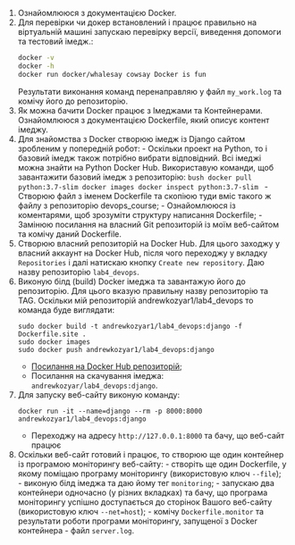 1. Ознайомлююся з документацією Docker.
2. Для перевірки чи докер встановлений і працює правильно на віртуальній машині запускаю перевірку версії, виведення допомоги та тестовий імедж.: 
    ```bash
    docker -v 
    docker -h
    docker run docker/whalesay cowsay Docker is fun 
   ```
    Результати виконання команд перенаправляю у файл `my_work.log` та комічу його до репозиторію.
3. Як можна бачити Docker працює з Імеджами та Контейнерами. Ознайомлююся з документацією Dockerfile, який описує контент імеджу.
4. Для знайомства з Docker створюю імедж із Django сайтом зробленим у попередній робот:
        - Оскільки проект на Python, то і базовий імедж також потрібно вибрати відповідний. Всі імеджі можна знайти на Python Docker Hub. Використавую команди, щоб завантажити базовий імедж з репозиторію:
        ```bush
        docker pull python:3.7-slim
        docker images
        docker inspect python:3.7-slim
        ```
        - Створюю файл з іменем Dockerfile та скопіюю туди вміс такого ж файлу з репозиторію devops_course;
        - Ознайомлююся із коментарями, щоб зрозуміти структуру написання Dockerfile;
        - Замінюю посилання на власний Git репозиторій із моїм веб-сайтом та комічу даний Dockerfile.
5. Створюю власний репозиторій на Docker Hub. Для цього заходжу у власний аккаунт на Docker Hub, після чого переходжу у вкладку `Repositories` і далі натискаю кнопку `Create new repository`. Даю назву репозиторію `lab4_devops`.
6. Виконую білд (build) Docker імеджа та завантажую його до репозиторію. Для цього вказую правильну назву репозиторію та TAG. Оскільки мій репозиторій andrewkozyar1/lab4_devops то команда буде виглядати:
    ```
    sudo docker build -t andrewkozyar1/lab4_devops:django -f Dockerfile.site .
    sudo docker images
    sudo docker push andrewkozyar1/lab4_devops:django
    ``` 
    - [Посилання на Docker Hub репозиторій](https://cloud.docker.com/repository/docker/andrewkozyar/lab4_devops);
    - Посилання на скачування імеджа: `andrewkozyar/lab4_devops:django`.
7. Для запуску веб-сайту виконую команду:
    ```
    docker run -it --name=django --rm -p 8000:8000 andrewkozyar1/lab4_devops:django
    ```
    - Переходжу на адресу `http://127.0.0.1:8000` та бачу, що веб-сайт працює
 8. Оскільки веб-сайт готовий і працює, то створюю ще один контейнер із програмою моніторингу веб-сайту:
        - створіть ще один Dockerfile, у якому поміщаю програму моніторингу (використовую ключ `--file`);
        - виконую білд імеджа та даю йому тег `monitoring`;
        - запускаю два контейнери одночасно (у різних вкладках) та бачу, що програма моніторингу успішно доступається до сторінок Вашого веб-сайту (використовую ключ `--net=host`);
        - комічу `Dockerfile.monitor` та результати роботи програми моніторингу, запущеної з Docker контейнера - файл `server.log`.